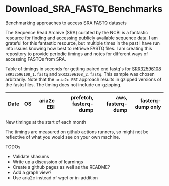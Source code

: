 # Download_SRA_FASTQ_Benchmarks
Benchmarking approaches to access SRA FASTQ datasets

The Sequence Read Archive (SRA) curated by the NCBI is a fantastic resource for finding and accessing publicly available sequence data.
I am grateful for this fantastic resource, but multiple times in the past I have run into issues knowing how best to retrieve FASTQ files.
I am creating this repository to provide periodic timings and notes for different ways of accessing FASTQs from SRA.

Table of timings in seconds for getting paired end fastq's for
[SRR32596108](https://trace.ncbi.nlm.nih.gov/Traces/?view=run_browser&acc=SRR32596108&display=metadata)
 `SRR32596108_1.fastq` and `SRR32596108_2.fastq`. This sample was chosen arbitrarily.
 Note that the `aria2c EBI` approach results in gzipped versions of the fastq files.
 The timing does not include un-gzipping.

| Date | OS | aria2c EBI | prefetch, fasterq-dump | aws, fasterq-dump | fasterq-dump only |
| --- | :-- | --: | --: | --: | --: |

New timings at the start of each month

The timings are measured on github actions runners, so might not be reflective of
what you would see on your own machine.

TODOs
- Validate shasums
- Write up a discussion of learnings
- Create a github pages as well as the README?
- Add a graph view?
- Use aria2c instead of wget or in-addition
